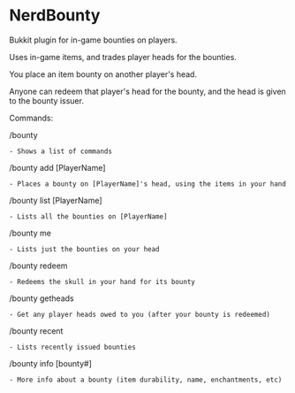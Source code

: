 NerdBounty
==========

Bukkit plugin for in-game bounties on players.

Uses in-game items, and trades player heads for the bounties.

You place an item bounty on another player's head.

Anyone can redeem that player's head for the bounty, and the head is given to the bounty issuer.


Commands:

  /bounty
  
    - Shows a list of commands
    
  /bounty add [PlayerName]
  
    - Places a bounty on [PlayerName]'s head, using the items in your hand
    
  /bounty list [PlayerName]
  
    - Lists all the bounties on [PlayerName]
    
  /bounty me
  
    - Lists just the bounties on your head
    
  /bounty redeem
  
    - Redeems the skull in your hand for its bounty
    
  /bounty getheads
  
    - Get any player heads owed to you (after your bounty is redeemed)
    
  /bounty recent
  
    - Lists recently issued bounties
    
  /bounty info [bounty#]
  
    - More info about a bounty (item durability, name, enchantments, etc)
